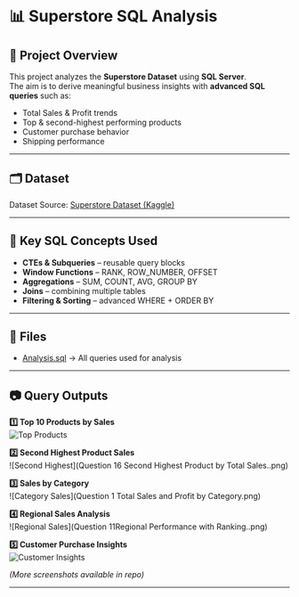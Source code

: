 # 📊 Superstore SQL Analysis  

## 📌 Project Overview  
This project analyzes the **Superstore Dataset** using **SQL Server**.  
The aim is to derive meaningful business insights with **advanced SQL queries** such as:  
- Total Sales & Profit trends  
- Top & second-highest performing products  
- Customer purchase behavior  
- Shipping performance  

---

## 🗂 Dataset  
Dataset Source: [Superstore Dataset (Kaggle)](https://www.kaggle.com/datasets/vivek468/superstore-dataset-final)  

---

## 🔑 Key SQL Concepts Used  
- **CTEs & Subqueries** – reusable query blocks  
- **Window Functions** – RANK, ROW_NUMBER, OFFSET  
- **Aggregations** – SUM, COUNT, AVG, GROUP BY  
- **Joins** – combining multiple tables  
- **Filtering & Sorting** – advanced WHERE + ORDER BY  

---

## 📂 Files  
- [Analysis.sql](Analysis.sql) → All queries used for analysis  

---

## 📷 Query Outputs  

**1️⃣ Top 10 Products by Sales**  
![Top Products](query1.png)  

**2️⃣ Second Highest Product Sales**  
![Second Highest](Question 16 Second Highest Product by Total Sales..png)  

**3️⃣ Sales by Category**  
![Category Sales](Question 1 Total Sales and Profit by Category.png)  

**4️⃣ Regional Sales Analysis**  
![Regional Sales](Question 11Regional Performance with Ranking..png)  

**5️⃣ Customer Purchase Insights**  
![Customer Insights](query5.png)  

*(More screenshots available in repo)*  

---



